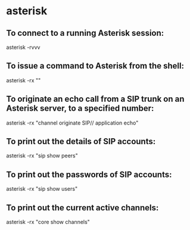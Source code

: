 # asterisk

## To connect to a running Asterisk session:
asterisk -rvvv

## To issue a command to Asterisk from the shell:
asterisk -rx "<command>"

## To originate an echo call from a SIP trunk on an Asterisk server, to a specified number:
asterisk -rx "channel originate SIP/<trunk>/<number> application echo"

## To print out the details of SIP accounts:
asterisk -rx "sip show peers"

## To print out the passwords of SIP accounts:
asterisk -rx "sip show users"

## To print out the current active channels:
asterisk -rx "core show channels"
